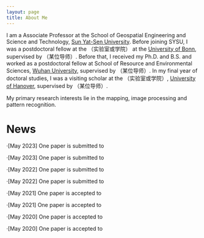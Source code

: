 ```yaml
---
layout: page
title: About Me
---
```

I am a Associate Professor at the School of Geospatial Engineering and Science and Technology, [Sun Yat-Sen University](https://www.sysu.edu.cn/sysuen/). Before joining SYSU, I was a postdoctoral fellow at the （实验室或学院） at the [University of Bonn](https://www.uni-bonn.de/en), supervised by （某位导师）. Before that, I received my Ph.D. and B.S. and worked as a postdoctoral fellow at School of Resource and Environmental Sciences, [Wuhan University](https://www.whu.edu.cn/), supervised by （某位导师）. In my final year of doctoral studies, I was a visiting scholar at the （实验室或学院）, [University of Hanover](https://www.uni-hannover.de/en/), supervised by （某位导师）.

My primary research interests lie in the mapping, image processing and pattern recognition.



News
======
&middot;[May 2023] One paper is submitted to

&middot;[May 2023] One paper is submitted to

&middot;[May 2022] One paper is submitted to

&middot;[May 2022] One paper is submitted to

&middot;[May 2021] One paper is accepted to

&middot;[May 2021] One paper is accepted to

&middot;[May 2020] One paper is accepted to

&middot;[May 2020] One paper is accepted to
